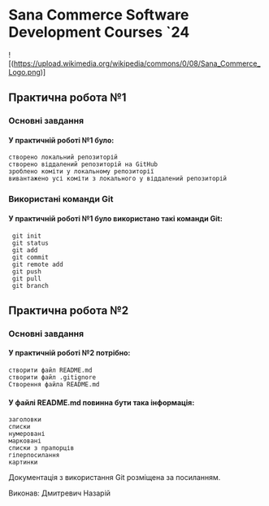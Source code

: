 # Sana Commerce Software Development Courses `24
![(https://upload.wikimedia.org/wikipedia/commons/0/08/Sana_Commerce_Logo.png)]

## Практична робота №1
### Основні завдання
#### У практичній роботі №1 було:
```
створено локальний репозиторій
створено віддалений репозиторій на GitHub
зроблено коміти у локальному репозиторії
вивантажено усі коміти з локального у віддалений репозиторій
```
### Використані команди Git
#### У практичній роботі №1 було використано такі команди Git:
```
 git init
 git status
 git add
 git commit
 git remote add
 git push
 git pull
 git branch
```
## Практична робота №2
### Основні завдання
#### У практичній роботі №2 потрібно:
```
створити файл README.md
створити файл .gitignore
Створення файла README.md
```
#### У файлі README.md повинна бути така інформація:
```
заголовки
списки
нумеровані
марковані
списки з прапорців
гіперпосилання
картинки
```
Документація з використання Git розміщена за посиланням.

Виконав: Дмитревич Назарій
